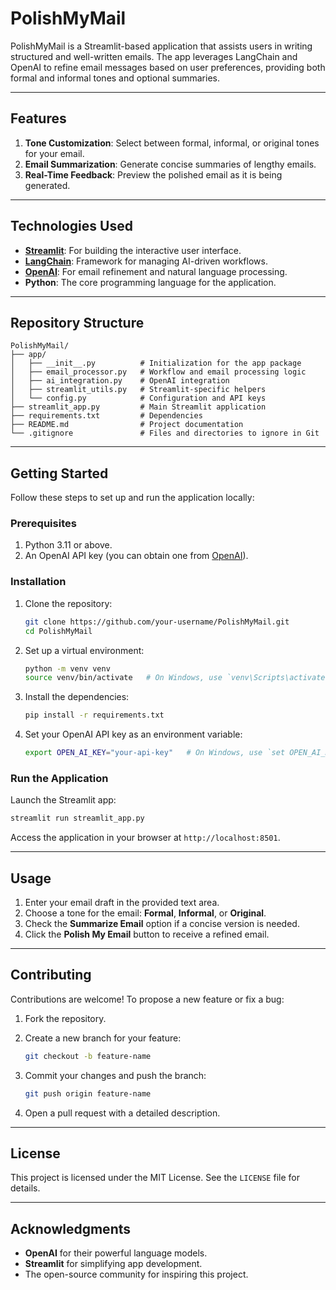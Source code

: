 # PolishMyMail

PolishMyMail is a Streamlit-based application that assists users in writing structured and well-written emails. The app leverages LangChain and OpenAI to refine email messages based on user preferences, providing both formal and informal tones and optional summaries.

---

## **Features**

1. **Tone Customization**: Select between formal, informal, or original tones for your email.
2. **Email Summarization**: Generate concise summaries of lengthy emails.
3. **Real-Time Feedback**: Preview the polished email as it is being generated.

---

## **Technologies Used**

- **[Streamlit](https://streamlit.io/)**: For building the interactive user interface.
- **[LangChain](https://langchain.com/)**: Framework for managing AI-driven workflows.
- **[OpenAI](https://openai.com/)**: For email refinement and natural language processing.
- **Python**: The core programming language for the application.

---

## **Repository Structure**

```plaintext
PolishMyMail/
├── app/
│   ├── __init__.py          # Initialization for the app package
│   ├── email_processor.py   # Workflow and email processing logic
│   ├── ai_integration.py    # OpenAI integration
│   ├── streamlit_utils.py   # Streamlit-specific helpers
│   └── config.py            # Configuration and API keys
├── streamlit_app.py         # Main Streamlit application
├── requirements.txt         # Dependencies
├── README.md                # Project documentation
└── .gitignore               # Files and directories to ignore in Git
```

---

## **Getting Started**

Follow these steps to set up and run the application locally:

### Prerequisites

1. Python 3.11 or above.
2. An OpenAI API key (you can obtain one from [OpenAI](https://openai.com/)).

### Installation

1. Clone the repository:

   ```bash
   git clone https://github.com/your-username/PolishMyMail.git
   cd PolishMyMail
   ```

2. Set up a virtual environment:

   ```bash
   python -m venv venv
   source venv/bin/activate   # On Windows, use `venv\Scripts\activate`
   ```

3. Install the dependencies:

   ```bash
   pip install -r requirements.txt
   ```

4. Set your OpenAI API key as an environment variable:

   ```bash
   export OPEN_AI_KEY="your-api-key"   # On Windows, use `set OPEN_AI_KEY="your-api-key"`
   ```

### Run the Application

Launch the Streamlit app:

```bash
streamlit run streamlit_app.py
```

Access the application in your browser at `http://localhost:8501`.

---

## **Usage**

1. Enter your email draft in the provided text area.
2. Choose a tone for the email: **Formal**, **Informal**, or **Original**.
3. Check the **Summarize Email** option if a concise version is needed.
4. Click the **Polish My Email** button to receive a refined email.

---

## **Contributing**

Contributions are welcome! To propose a new feature or fix a bug:

1. Fork the repository.
2. Create a new branch for your feature:

   ```bash
   git checkout -b feature-name
   ```

3. Commit your changes and push the branch:

   ```bash
   git push origin feature-name
   ```

4. Open a pull request with a detailed description.

---

## **License**

This project is licensed under the MIT License. See the `LICENSE` file for details.

---

## **Acknowledgments**

- **OpenAI** for their powerful language models.
- **Streamlit** for simplifying app development.
- The open-source community for inspiring this project.

